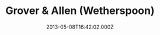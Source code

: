 ---
date: 2013-05-08T16:42:02.000Z
title: Grover & Allen (Wetherspoon)
latitude: 52.04088538828124
longitude: 0.7303316061917281
category: checkin
---